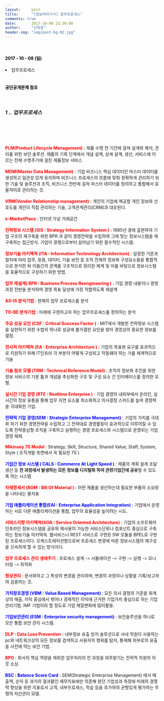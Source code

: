 ```yaml
---
layout:     post
title:      "[정보처리기사] 업무프로세스"
comments: true
date:       2017-10-08 23:30:00
author:     "신희준"
header-img: "img/post-bg-02.jpg"
---
```

<br>
<H4 style ="font-weight:bold; color : black">2017 - 10 - 08 (일)</H4>
<li>업무프로세스</li>


<br>
<H4 style ="font-weight:bold; color:black;">공단공개문제 참조</H4>
<br>

<h5 style = "font-size: 17px; font-weight : bold;">1 .. 업무프로세스</h5>
<br>
<p style="font-size:14px;">
<br><br>
<b style="color:red;">PLM(Product Lifecycle Management)</b> : 제품 수명 전 기간에 걸쳐 설계와 해석, 관리를 위한 보안 솔루션. 제품의 기획 단계에서 개념 설계, 상세 설계, 생산, 서비스에 이르는 전체 수명주기에 걸친 제품정보 서비스
<br><br>
<b style="color:red;">MDM(Master Data Management)</b> : 기업 비즈니스 핵심 데이터인 마스터 데이터를 생성하고 일관성 있게 유지하며 비즈니스 프로세스의 흐름에 맞춰 정확하게 관리하기 위한 기술 및 솔루션과 조직, 비즈니스 전반에 걸쳐 마스터 데이터를 정의하고 통합해서 효율적이로 관리하는 것.
<br><br>
<b style="color:red;">VRM(Vendor Relationship management)</b> : 개인이 기업에 제공할 개인 정보와 선호도를 개인이 직접 관리하는 기술, 고객관계관리(CRM)과 대조된다. <br><br>
<b style="color:red;">e-MarketPlace</b> : 인터넷 가상 거래공간 <br><br>
<b style ="color:red;">전략정보 시스템 (SIS : Strategy Information System )</b> : 1985년 경에 출현하여 기업 구조의 재구축을 위한 BPR 과 같이 경영전략을 수립하여 그에 맞는 정보시스템을 재구축하는 접근방식. 기업이 경쟁으로부터 살아남기 위한 필수적인 시스템.
<br><br>
<b style ="color:red;">정보기술 아키텍쳐 (ITA : Information Technology Architecture)</b> : 일정한 기준과 절차에 따라 업무, 응용, 데이터, 기술 보안 등 조직 전체의 정보화 구성요소들을 통합적으로 분석한 뒤 이들간의 관계를 구조적으로 정리한 체계 및 이를 바탕으로 정보시스템을 효율적으로 구성하기 위한 방법.
<br><br>
<b style ="color:red;">업무 재설계( BPR : Business Process Reengineering )</b> : 기업 경영 내용이나 경영 과정 전반을 분석하여 경영 목표 달성에 가장 적합하도록 재설계
<br><br>
<b style ="color:red;">AS-IS 분석기법</b> : 현재의 업무 프로세스를 분석
<br><br>
<b style ="color:red;">TO-BE 분석기법</b> : 미래에 구현하고자 하는 업무프로세스를 정의하는 분석
<br><br>
<b style ="color:red;">주요 성공 요인 (CSF : Critical Success Factor )</b> : MIT에서 개발한 전략정보 시스템을 실현하기 위한 수법의 하나로 성공에 불가결한 요인을 찾아 경영상의 중요한 정보를 결정.
<br><br>
<b style ="color:red;">전사적 아키텍쳐 (EA : Enterprise Architecture )</b> : 기업의 목표와 요구를 효과적으로 지원하기 위해 IT인프라 각 부분이 어떻게 구성되고 작동돼야 하는 가를 체계적으로 기술
<br><br>
<b style ="color:red;">기술 참조 모델 (TRM : Technical Reference Model)</b> : 조직의 정보화 추진을 위한 정보 서비스의 기본 틀과 개념을 추상화한 구조 및 구성 요소 간 인터페이스를 정의한 모형.
<br><br>
<b style ="color:red;">실시간 기업 경영 (RTE : Realtime Enterprise )</b> : 기업 경영의 내외부에서 온라인, 실시간의 정보 유통을 통해 업무 지연 요소를 최소화하고 의사결정 스피드를 높여 경쟁력을 극대화한 기업.
<br><br>
<b style ="color:blue;">전략적 기업 경영(SEM : Strategic Enterprise Management)</b> : 기업의 가치를 극대화 하기 위한 경영전략을 수립하고 그 전략대로 경영활동이 효과적으로 이루어질 수 있도록 전략중심형 조직을 구축하고 실행하는 경영 프로세스와 시스템으로 운영되는 기업경영 체제.
<br><br>
<b style ="color:red;">Mikinsey 7S Model</b> : Strategy, Skill, Structure, Shared Value, Staff, System, Style ( 조직개발 측면에서 꼭 필요한 7S )
<br><br>
<b style ="color:blue;">기업간 정보 시스템 ( CALS : Commerce At Light Speed )</b> : 제품의 계획 설계 조달 생산 등 <b>전 과정에서 발생하는 모든 정보를 디지털화 하여 관련기업간에 공유</b>할 수 있도록 하는 시스템
<br><br>
<b style ="color:red;">자재명세서 (BOM : Bill Of Material )</b> : 어떤 제품을 생산하는데 필요한 부품의 소요량을 나타내는 물자표
<br><br>
<b style ="color:blue;">기업 애플리케이션 통합(EAI : Enterprise Application Integration)</b> : 기업에서 운영하는 서로 다른 애플리케이션을 통합, 업무의 효율성을 높이려는 시도.
<br><br>
<b style ="color:red;">서비스지향 아키텍쳐(SOA : Service Oriented Architecture)</b> : 기업의 소프트웨어 인프라인 정보시스템을 공유와 재사용이 가능한 서비스단위나 컴포넌트 중심으로 구축하는 정보기술 아키텍쳐. 웹서비스나 REST 서비스로 구현된 SW 모듈을 BPEL로 구현된 프로세스이다. 오케스트레이션함으로써 프로세스 변경에 따른 정보시스템의 재구성을 신속하게 할 수 있는 방식이다.
<br><br>
<b style ="color:red;">업무 프로세스 관리 생애주기</b> : 프로세스 설계 -> 시뮬레이션 -> 구현 -> 실행 -> 모니터링 -> 최적화<br><br>
<b style ="color:red;">형상관리</b> : 문서화하고 그 특성의 변경을 관리하며, 변경의 과정이나 상황을 기록/보고하여  검증하는 것.
<br><br>
<b style ="color:blue;">가치창조경영 (VBM : Value Based Management) </b> : 모든 의사 결정의 기준을 회계상의 매출, 이익 중심에서 벗어나 경제적인 이익에 근거한 기업가치 중심으로 하는 기업 관리기법. IMF 기법이라 할 정도로 기업 체질변화에 많이활용.
<br><br>
<b style ="color:blue;">기업보안관리 (ESM : Enterprise security management)</b> : 보안솔루션을 하나로 모은 통합 보안 관리 시스템.
<br><br>
<b style ="color:red;">DLP : Data Loss Prevention</b> : 내부정보 유출 방지 솔루션으로 사내 직원이 사용하는 pc와 네트워크상의 모든 정보를 검색하고 사용자의 행위를 탐지, 통제해 외부로의 유출을 사전에 막는 보안 기법.
<br><br>
<b style ="color:red;">BPO</b> : 회사의 핵심 역량을 제외한 업무처리의 전 과정을 외주맡기는 전략적 차원의 아웃 소싱.
<br><br>
<b style = "color:blue">BSC : Balance Score Card</b> : SEM(Strategic Enterprise Management) 에서 매출엑, 순익 등 과거의 결과물인 재무지표에만 의존해 왔던 기업성과 측정에 미래의 경쟁력 향상을 위한 지표로서 고객, 내부프로세스, 학습 등을 추가하여 균형있게 평가하는 무형의 자산관리 모델.
 </p>
